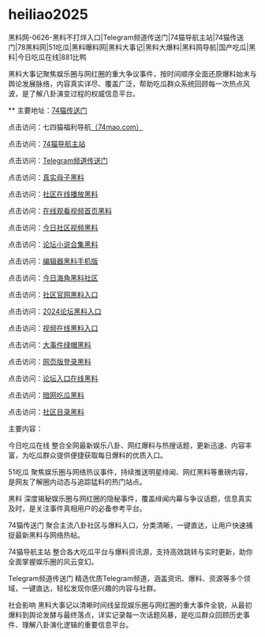 # heiliao2025
黑料网-0626-黑料不打烊入口|Telegram频道传送门|74猫导航主站|74猫传送门|78黑料网|51吃瓜|黑料曝料网|黑料大事记|黑料大爆料|黑料网导航|国产吃瓜|黑料|今日吃瓜在线|881比鸭

黑料大事记聚焦娱乐圈与网红圈的重大争议事件，按时间顺序全面还原爆料始末与舆论发展脉络，内容真实详尽、覆盖广泛，帮助吃瓜群众系统回顾每一次热点风波，是了解八卦演变过程的权威信息平台。

** 主要地址：<a href="https://74mao.com/">74猫传送门</a>

点击访问：七四猫福利导航<a href="https://74mao.com/">（74mao.com）</a>

点击访问：<a href="https://74mao.com/">74猫导航主站</a>

点击访问：<a href="https://74mao.com/">Telegram频道传送门</a>

点击访问：<a href="https://hj-1051.pages.dev/">真实母子黑料</a>  

点击访问：<a href="https://hj-1052.pages.dev/">社区在线播放黑料</a>  

点击访问：<a href="https://hj-1053.pages.dev/">在线观看视频首页黑料</a>  

点击访问：<a href="https://hj-1054.pages.dev/">今日社区视频黑料</a>  

点击访问：<a href="https://hj-1055.pages.dev/">论坛小说合集黑料</a>  

点击访问：<a href="https://hj-735.pages.dev/">编辑器黑料手机版</a>  

点击访问：<a href="https://hj-760.pages.dev/">今日海角黑料社区</a>  

点击访问：<a href="https://hj-1059.pages.dev/">社区官网黑料入口</a>  

点击访问：<a href="https://hj-1060.pages.dev/">2024论坛黑料入口</a>  

点击访问：<a href="https://hj-1061.pages.dev/">视频在线黑料入口</a>  

点击访问：<a href="https://hj-1062.pages.dev/">大事件绿帽黑料</a>  

点击访问：<a href="https://hj-1063.pages.dev/">网页版登录黑料</a>  

点击访问：<a href="https://hj-1064.pages.dev/">论坛入口在线黑料</a>  

点击访问：<a href="https://hj-1065.pages.dev/">暗网吃瓜黑料</a>  

点击访问：<a href="https://hj-1066.pages.dev/">社区目录黑料</a>  

主要内容：

今日吃瓜在线
整合全网最新娱乐八卦、网红爆料与热搜话题，更新迅速、内容丰富，为吃瓜群众提供便捷获取每日爆料的优质入口。

51吃瓜
聚焦娱乐圈与网络热议事件，持续推送明星绯闻、网红黑料等重磅内容，是网友了解圈内动态与追踪猛料的热门站点。

黑料
深度揭秘娱乐圈与网红圈的隐秘事件，覆盖绯闻内幕与争议话题，信息真实及时，是关注事件真相用户的必备参考平台。

74猫传送门
聚合主流八卦社区与爆料入口，分类清晰，一键直达，让用户快速捕捉最新黑料与网络热帖。

74猫导航主站
整合各大吃瓜平台与爆料资讯源，支持高效跳转与实时更新，助你全面掌握娱乐圈的风云变幻。

Telegram频道传送门
精选优质Telegram频道，涵盖资讯、爆料、资源等多个领域，一键直达，轻松发现你感兴趣的内容与社群。

社会影响
黑料大事记以清晰时间线呈现娱乐圈与网红圈的重大事件全貌，从最初爆料到舆论发酵与最终落点，详实记录每一次话题风暴，是吃瓜群众回顾历史事件、理解八卦演化逻辑的重要信息平台。

<span style="display:none;">[Canonical link](）</span>
